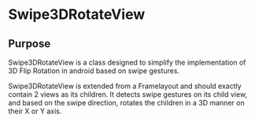 <h1>Swipe3DRotateView</h1>

<h2>Purpose</h2>
Swipe3DRotateView is a class designed to simplify the implementation of 3D Flip Rotation in android based on swipe gestures.

Swipe3DRotateView is extended from a Framelayout and should exactly contain 2 views as its children. It detects swipe gestures on its child view, and based on the swipe direction, rotates the children in a 3D manner on their X or Y axis.

